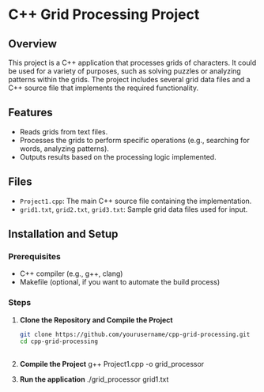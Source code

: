 # C++ Grid Processing Project

## Overview

This project is a C++ application that processes grids of characters. It could be used for a variety of purposes, such as solving puzzles or analyzing patterns within the grids. The project includes several grid data files and a C++ source file that implements the required functionality.

## Features

- Reads grids from text files.
- Processes the grids to perform specific operations (e.g., searching for words, analyzing patterns).
- Outputs results based on the processing logic implemented.

## Files

- `Project1.cpp`: The main C++ source file containing the implementation.
- `grid1.txt`, `grid2.txt`, `grid3.txt`: Sample grid data files used for input.

## Installation and Setup

### Prerequisites

- C++ compiler (e.g., g++, clang)
- Makefile (optional, if you want to automate the build process)

### Steps

1. **Clone the Repository and Compile the Project**

   ```sh
   git clone https://github.com/yourusername/cpp-grid-processing.git
   cd cpp-grid-processing
  
2. **Compile the Project**
    g++ Project1.cpp -o grid_processor

3. **Run the application**
   ./grid_processor grid1.txt
